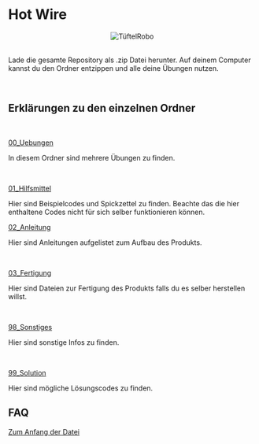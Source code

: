 # Hot Wire
<a name="anfang"></a>

<div style="text-align:center;">
  <img src="DSCF5911.JPG" alt="TüftelRobo">
</div>


<br/>

Lade die gesamte Repository als .zip Datei herunter. Auf deinem Computer kannst du den Ordner entzippen und alle deine Übungen nutzen.

</br>


## Erklärungen zu den einzelnen Ordner 


<br/>

<ins>00_Uebungen</ins>
<br/>

In diesem Ordner sind mehrere Übungen zu finden.

<br/>

<ins>01_Hilfsmittel</ins>

Hier sind Beispielcodes und Spickzettel zu finden. Beachte das die hier enthaltene Codes nicht für sich selber funktionieren können. 


<ins>02_Anleitung</ins>

Hier sind Anleitungen aufgelistet zum Aufbau des Produkts. 

<br/>


<ins>03_Fertigung</ins>

Hier sind Dateien zur Fertigung des Produkts falls du es selber herstellen willst. 

<br/>

<ins>98_Sonstiges</ins>

 Hier sind sonstige Infos zu finden.

<br/>

<ins>99_Solution</ins>

Hier sind mögliche Lösungscodes zu finden.


## FAQ
[Zum Anfang der Datei](#anfang)

